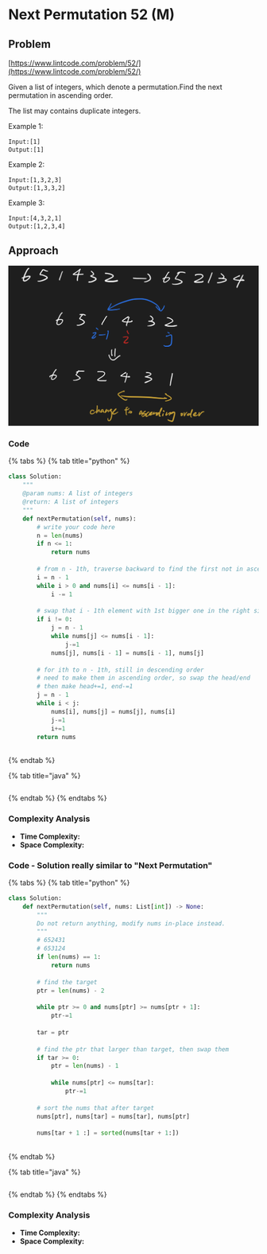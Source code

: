 # Next Permutation 52 (M)

## Problem

[https://www.lintcode.com/problem/52/](https://www.lintcode.com/problem/52/)

Given a list of integers, which denote a permutation.Find the next permutation in ascending order.

The list may contains duplicate integers.&#x20;

Example 1:

```
Input:[1]
Output:[1]
```

Example 2:

```
Input:[1,3,2,3]
Output:[1,3,3,2]
```

Example 3:

```
Input:[4,3,2,1]
Output:[1,2,3,4]
```

## Approach

![](<../../../.gitbook/assets/Screen Shot 2021-05-08 at 12.50.50 AM.png>)

### Code

{% tabs %}
{% tab title="python" %}
```python
class Solution:
    """
    @param nums: A list of integers
    @return: A list of integers
    """
    def nextPermutation(self, nums):
        # write your code here    
        n = len(nums)
        if n <= 1:
            return nums
        
        # from n - 1th, traverse backward to find the first not in ascending order element
        i = n - 1
        while i > 0 and nums[i] <= nums[i - 1]:
            i -= 1
        
        # swap that i - 1th element with 1st bigger one in the right side
        if i != 0:
            j = n - 1
            while nums[j] <= nums[i - 1]:
                j-=1
            nums[j], nums[i - 1] = nums[i - 1], nums[j]
        
        # for ith to n - 1th, still in descending order
        # need to make them in ascending order, so swap the head/end
        # then make head+=1, end-=1
        j = n - 1
        while i < j:
            nums[i], nums[j] = nums[j], nums[i]
            j-=1
            i+=1
        return nums
                 

```
{% endtab %}

{% tab title="java" %}
```
```
{% endtab %}
{% endtabs %}

### Complexity Analysis

* **Time Complexity:**
* **Space Complexity:**



### Code - Solution really similar to "Next Permutation"

{% tabs %}
{% tab title="python" %}
```python
class Solution:
    def nextPermutation(self, nums: List[int]) -> None:
        """
        Do not return anything, modify nums in-place instead.
        """
        # 652431 
        # 653124
        if len(nums) == 1:
            return nums
        
        # find the target
        ptr = len(nums) - 2
        
        while ptr >= 0 and nums[ptr] >= nums[ptr + 1]:
            ptr-=1        

        tar = ptr
        
        # find the ptr that larger than target, then swap them
        if tar >= 0:
            ptr = len(nums) - 1
        
            while nums[ptr] <= nums[tar]:
                ptr-=1
        
        # sort the nums that after target
        nums[ptr], nums[tar] = nums[tar], nums[ptr]
        
        nums[tar + 1 :] = sorted(nums[tar + 1:])
        
```
{% endtab %}

{% tab title="java" %}
```
```
{% endtab %}
{% endtabs %}

### Complexity Analysis

* **Time Complexity:**
* **Space Complexity:**
